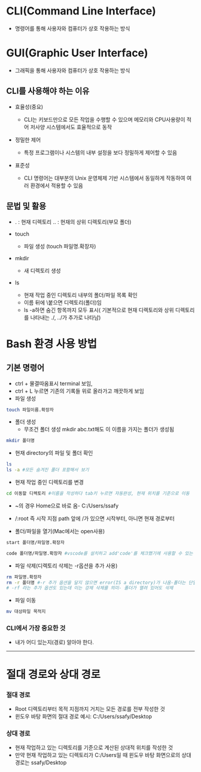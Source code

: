 # CLI(Command Line Interface) 
* 명령어를 통해 사용자와 컴퓨터가 상호 작용하는 방식

# GUI(Graphic User Interface)
* 그래픽을 통해 사용자와 컴퓨터가 상호 작용하는 방식

## CLI를 사용해야 하는 이유
* 효율성(중요)
    * CLI는 키보드만으로 모든 작업을 수행할 수 있으며 메모리와 CPU사용량이 적어 저사양 시스템에서도 효율적으로 동작

* 정밀한 제어
    * 특정 프로그램이나 시스템의 내부 설정을 보다 정밀하게 제어할 수 있음

* 표준성
    * CLI 명령어는 대부분의 Unix 운영체제 기반 시스템에서 동일하게 작동하여 여러 환경에서 적용할 수 있음

## 문법 및 활용
* . : 현재 디렉토리 .. : 현재의 상위 디렉토리(부모 폴더)

* touch
    * 파일 생성 (touch 파일명.확장자)
* mkdir 
    * 새 디렉토리 생성
* ls
    * 현재 작업 중인 디렉토리 내부의 폴더/파일 목록 확인
    * 이름 뒤에 \붙으면 디렉토리(폴더)임
    * ls -a하면 숨긴 항목까지 모두 표시( 기본적으로 현재 디렉토리와 상위 디렉토리를 나타내는 ./, ../가 추가로 나타남)
# Bash 환경 사용 방법

## 기본 명령어
* ctrl + 물결따옴표시 terminal 보임,
* ctrl + L 누르면 기존의 기록들 위로 올라가고 깨끗하게 보임
* 파일 생성
```Bash
touch 파일이름.확장자
```
* 폴더 생성
    * 무조건 폴더 생성 mkdir abc.txt해도 이 이름을 가지는 폴더가 생성됨
```Bash
mkdir 폴더명
```
* 현재 directory의 파일 및 폴더 확인
```Bash
ls
ls -a #모든 숨겨진 폴더 포함해서 보기
```
* 현재 작업 중인 디렉토리를 변경
```Bash
cd 이동할 디렉토리 #이름을 작성하다 tab키 누르면 자동완성, 현재 위치를 기준으로 이동
```
* ~의 경우 Home으로 바로 옴- C:/Users/ssafy
* /:root 즉 시작 지점
path 앞에 /가 있으면 시작부터, 아니면 현재 경로부터

* 폴더/파일을 열기(Mac에서는 open사용)
```Bash
start 폴더명/파일명.확장자

code 폴더명/파일명.확장자 #vscode를 설치하고 add'code'를 체크했기에 사용할 수 있는 명령어 
```

* 파일 삭제(디렉토리 삭제는 -r옵션을 추가 사용)
```Bash
rm 파일명.확장자
rm -r 폴더명 #-r 추가 옵션을 달지 않으면 error(IS a directory)가 나옴-폴더는 단일 파일이 아니기 때문에 이런 현상이 일어나는 것
# -rf 라는 추가 옵션도 있는데 이는 강제 삭제를 의미- 폴더가 열려 있어도 삭제
```
* 파일 이동
```Bash
mv 대상파일 목적지
```
### CLI에서 가장 중요한 것
* 내가 어디 있는지(경로) 알아야 한다.

---
# 절대 경로와 상대 경로
### 절대 경로
* Root 디렉토리부터 목적 지점까지 거치는 모든 경로를 전부 작성한 것
* 윈도우 바탕 화면의 절대 경로 예시: C:/Users/ssafy/Desktop

### 상대 경로
* 현재 작업하고 있는 디렉토리를 기준으로 계산된 상대적 위치를 작성한 것
* 만약 현재 작업하고 있는 디렉토리가 C:/Users일 때 윈도우 바탕 화면으로의 상대 경로는 ssafy/Desktop


